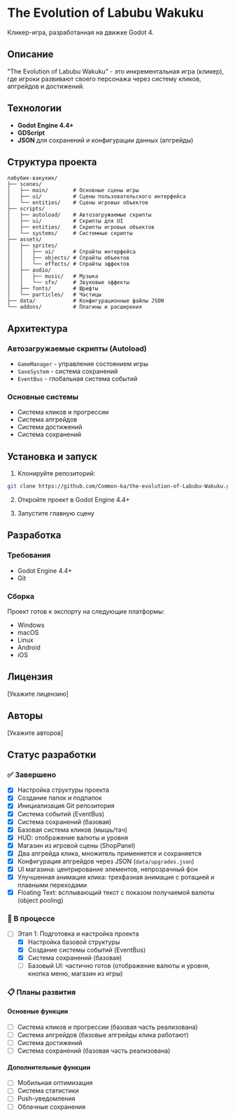 # The Evolution of Labubu Wakuku

Кликер-игра, разработанная на движке Godot 4.

## Описание

"The Evolution of Labubu Wakuku" - это инкрементальная игра (кликер), где игроки развивают своего персонажа через систему кликов, апгрейдов и достижений.

## Технологии

- **Godot Engine 4.4+**
- **GDScript**
- **JSON** для сохранений и конфигурации данных (апгрейды)

## Структура проекта

```
лабубик-вакукик/
├── scenes/
│   ├── main/        # Основные сцены игры
│   ├── ui/          # Сцены пользовательского интерфейса
│   └── entities/    # Сцены игровых объектов
├── scripts/
│   ├── autoload/    # Автозагружаемые скрипты
│   ├── ui/          # Скрипты для UI
│   ├── entities/    # Скрипты игровых объектов
│   └── systems/     # Системные скрипты
├── assets/
│   ├── sprites/
│   │   ├── ui/      # Спрайты интерфейса
│   │   ├── objects/ # Спрайты объектов
│   │   └── effects/ # Спрайты эффектов
│   ├── audio/
│   │   ├── music/   # Музыка
│   │   └── sfx/     # Звуковые эффекты
│   ├── fonts/       # Шрифты
│   └── particles/   # Частицы
├── data/            # Конфигурационные файлы JSON
└── addons/          # Плагины и расширения
```

## Архитектура

### Автозагружаемые скрипты (Autoload)
- `GameManager` - управление состоянием игры
- `SaveSystem` - система сохранений
- `EventBus` - глобальная система событий

### Основные системы
- Система кликов и прогрессии
- Система апгрейдов
- Система достижений
- Система сохранений

## Установка и запуск

1. Клонируйте репозиторий:
```bash
git clone https://github.com/Common-ka/the-evolution-of-Labubu-Wakuku.git
```

2. Откройте проект в Godot Engine 4.4+

3. Запустите главную сцену

## Разработка

### Требования
- Godot Engine 4.4+
- Git

### Сборка
Проект готов к экспорту на следующие платформы:
- Windows
- macOS
- Linux
- Android
- iOS

## Лицензия

[Укажите лицензию]

## Авторы

[Укажите авторов]

## Статус разработки

### ✅ Завершено
- [x] Настройка структуры проекта
- [x] Создание папок и подпапок
- [x] Инициализация Git репозитория
- [x] Система событий (EventBus)
- [x] Система сохранений (базовая)
- [x] Базовая система кликов (мышь/тач)
- [x] HUD: отображение валюты и уровня
- [x] Магазин из игровой сцены (ShopPanel)
- [x] Два апгрейда клика, множитель применяется и сохраняется
- [x] Конфигурация апгрейдов через JSON (`data/upgrades.json`)
- [x] UI магазина: центрирование элементов, непрозрачный фон
- [x] Улучшенная анимация клика: трехфазная анимация с ротацией и плавными переходами
- [x] Floating Text: всплывающий текст с показом получаемой валюты (object pooling)

### 🔄 В процессе
- [ ] Этап 1: Подготовка и настройка проекта
  - [x] Настройка базовой структуры
  - [x] Создание системы событий (EventBus)
  - [x] Система сохранений (базовая)
  - [ ] Базовый UI: частично готов (отображение валюты и уровня, кнопка меню, магазин из игры)

### 📋 Планы развития

#### Основные функции
- [ ] Система кликов и прогрессии (базовая часть реализована)
- [ ] Система апгрейдов (базовые апгрейды клика работают)
- [ ] Система достижений
- [ ] Система сохранений (базовая часть реализована)

#### Дополнительные функции
- [ ] Мобильная оптимизация
- [ ] Система статистики
- [ ] Push-уведомления
- [ ] Облачные сохранения

